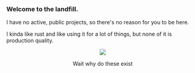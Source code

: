 ### Welcome to the landfill.
I have no active, public projects, so there's no reason for you to be here.

I kinda like rust and like using it for a lot of things, but none of it is production quality.

<p align="center">
  <img src="https://github-readme-stats.vercel.app/api?username=Proxxa&hide=stars,contribs&theme=radical">
</p>
<p align="center">
  Wait why do these exist
</p><br><br>
